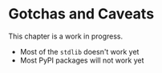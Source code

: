 # Gotchas and Caveats

This chapter is a work in progress.

-   Most of the `stdlib` doesn't work yet
-   Most PyPI packages will not work yet
